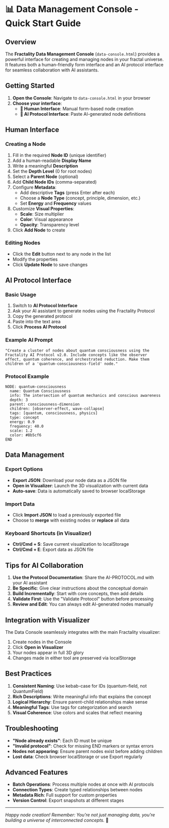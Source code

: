# 📊 Data Management Console - Quick Start Guide

## Overview

The **Fractality Data Management Console** (`data-console.html`) provides a powerful interface for creating and managing nodes in your fractal universe. It features both a human-friendly form interface and an AI protocol interface for seamless collaboration with AI assistants.

## Getting Started

1. **Open the Console**: Navigate to `data-console.html` in your browser
2. **Choose your interface**:
   - **👤 Human Interface**: Manual form-based node creation
   - **🤖 AI Protocol Interface**: Paste AI-generated node definitions

## Human Interface

### Creating a Node

1. Fill in the required **Node ID** (unique identifier)
2. Add a human-readable **Display Name**
3. Write a meaningful **Description**
4. Set the **Depth Level** (0 for root nodes)
5. Select a **Parent Node** (optional)
6. Add **Child Node IDs** (comma-separated)
7. Configure **Metadata**:
   - Add descriptive **Tags** (press Enter after each)
   - Choose a **Node Type** (concept, principle, dimension, etc.)
   - Set **Energy** and **Frequency** values
8. Customize **Visual Properties**:
   - **Scale**: Size multiplier
   - **Color**: Visual appearance
   - **Opacity**: Transparency level
9. Click **Add Node** to create

### Editing Nodes

- Click the **Edit** button next to any node in the list
- Modify the properties
- Click **Update Node** to save changes

## AI Protocol Interface

### Basic Usage

1. Switch to **AI Protocol Interface**
2. Ask your AI assistant to generate nodes using the Fractality Protocol
3. Copy the generated protocol
4. Paste into the text area
5. Click **Process AI Protocol**

### Example AI Prompt

```
"Create a cluster of nodes about quantum consciousness using the Fractality AI Protocol v2.0. Include concepts like the observer effect, quantum coherence, and orchestrated reduction. Make them children of a 'quantum-consciousness-field' node."
```

### Protocol Example

```
NODE: quantum-consciousness
  name: Quantum Consciousness
  info: The intersection of quantum mechanics and conscious awareness
  depth: 3
  parent: consciousness-dimension
  children: [observer-effect, wave-collapse]
  tags: [quantum, consciousness, physics]
  type: concept
  energy: 0.9
  frequency: 40.0
  scale: 1.2
  color: #8b5cf6
END
```

## Data Management

### Export Options

- **Export JSON**: Download your node data as a JSON file
- **Open in Visualizer**: Launch the 3D visualization with current data
- **Auto-save**: Data is automatically saved to browser localStorage

### Import Data

- Click **Import JSON** to load a previously exported file
- Choose to **merge** with existing nodes or **replace** all data

### Keyboard Shortcuts (in Visualizer)

- **Ctrl/Cmd + S**: Save current visualization to localStorage
- **Ctrl/Cmd + E**: Export data as JSON file

## Tips for AI Collaboration

1. **Use the Protocol Documentation**: Share the AI-PROTOCOL.md with your AI assistant
2. **Be Specific**: Give clear instructions about the conceptual domain
3. **Build Incrementally**: Start with core concepts, then add details
4. **Validate First**: Use the "Validate Protocol" button before processing
5. **Review and Edit**: You can always edit AI-generated nodes manually

## Integration with Visualizer

The Data Console seamlessly integrates with the main Fractality visualizer:

1. Create nodes in the Console
2. Click **Open in Visualizer** 
3. Your nodes appear in full 3D glory
4. Changes made in either tool are preserved via localStorage

## Best Practices

1. **Consistent Naming**: Use kebab-case for IDs (quantum-field, not QuantumField)
2. **Rich Descriptions**: Write meaningful info that explains the concept
3. **Logical Hierarchy**: Ensure parent-child relationships make sense
4. **Meaningful Tags**: Use tags for categorization and search
5. **Visual Coherence**: Use colors and scales that reflect meaning

## Troubleshooting

- **"Node already exists"**: Each ID must be unique
- **"Invalid protocol"**: Check for missing END markers or syntax errors
- **Nodes not appearing**: Ensure parent nodes exist before adding children
- **Lost data**: Check browser localStorage or use Export regularly

## Advanced Features

- **Batch Operations**: Process multiple nodes at once with AI protocols
- **Connection Types**: Create typed relationships between nodes
- **Metadata Rich**: Full support for custom properties
- **Version Control**: Export snapshots at different stages

---

*Happy node creation! Remember: You're not just managing data, you're building a universe of interconnected concepts.* 🌌
